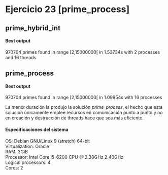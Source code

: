 # Ejercicio 23 [prime_process]
## prime_hybrid_int
#### Best output
970704 primes found in range [2,15000000[ in 1.53734s with 2 processes and 16 threads  
## prime_process
#### Best output
970704 primes found in range [2,15000000[ in 1.09954s with 16 processes  
  
La menor duración la produjo la solución *prime_process*, el hecho que esta solución
únicamente emplee recursos en comunicación punto a punto y no en creación y destrucción
de threads hace que sea más eficiente.

#### Especificaciones del sistema
OS: Debian GNU/Linux 9 (stretch) 64-bit  
Virtualization: Oracle  
RAM: 3GiB  
Processor: Intel Core i5-6200 CPU @ 2.30GHz 2.40GHz  
Logical processors: 4  
Cores: 2
